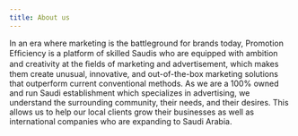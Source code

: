 ```yaml
---
title: About us
---
```

In an era where marketing is the battleground for brands today, Promotion Efﬁciency is a platform of skilled Saudis who are equipped with ambition and creativity at the ﬁelds of marketing and advertisement, which makes them create unusual, innovative, and out-of-the-box marketing solutions that outperform current conventional methods. As we are a 100% owned and run Saudi establishment which specializes in advertising, we understand the surrounding community, their needs, and their desires. This allows us to help our local clients grow their businesses as well as international companies who are expanding to Saudi Arabia.